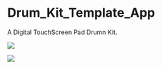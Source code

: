 # Drum_Kit_Template_App

A Digital TouchScreen Pad Drumn Kit.

![](https://raw.githubusercontent.com/wagarcdev/Drum_Kit_Template_App/master/blob/drumkit1.png)

![](https://raw.githubusercontent.com/wagarcdev/Drum_Kit_Template_App/master/blob/drumkit2.png)

